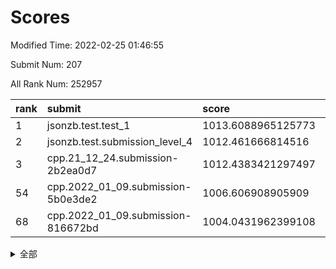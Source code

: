 # Scores

Modified Time: 2022-02-25 01:46:55

Submit Num: 207

All Rank Num: 252957

| rank |               submit               |       score        |       sigma        | pk_num |
| :--- | :--------------------------------- | :----------------- | :----------------- | :----- |
| 1    | jsonzb.test.test_1                 | 1013.6088965125773 | 0.8165069728835881 | 4884   |
| 2    | jsonzb.test.submission_level_4     | 1012.461666814516  | 0.7912609860278771 | 4887   |
| 3    | cpp.21_12_24.submission-2b2ea0d7   | 1012.4383421297497 | 0.790604936671975  | 4885   |
| 54   | cpp.2022_01_09.submission-5b0e3de2 | 1006.606908905909  | 0.7296261129844692 | 4891   |
| 68   | cpp.2022_01_09.submission-816672bd | 1004.0431962399108 | 0.7092045410382921 | 4891   |


<details>
<summary>全部</summary>

| rank |                 submit                 |       score        |       sigma        | pk_num |
| :--- | :------------------------------------- | :----------------- | :----------------- | :----- |
| 1    | jsonzb.test.test_1                     | 1013.6088965125773 | 0.8165069728835881 | 4884   |
| 2    | jsonzb.test.submission_level_4         | 1012.461666814516  | 0.7912609860278771 | 4887   |
| 3    | cpp.21_12_24.submission-2b2ea0d7       | 1012.4383421297497 | 0.790604936671975  | 4885   |
| 4    | gobigger.level_3.submission_level_3_0  | 1011.5229269771163 | 0.7588732593202528 | 4884   |
| 5    | gobigger.level_3.submission_level_3_34 | 1011.0533007560134 | 0.7780061111455109 | 4890   |
| 6    | gobigger.level_3.submission_level_3_45 | 1010.892439614357  | 0.8055279086894841 | 4894   |
| 7    | gobigger.level_3.submission_level_3_38 | 1010.8891888254805 | 0.7703907993271779 | 4890   |
| 8    | gobigger.level_3.submission_level_3_15 | 1010.881109629359  | 0.7586543733341973 | 4891   |
| 9    | gobigger.level_3.submission_level_3_11 | 1010.7909624696716 | 0.7742845853486315 | 4890   |
| 10   | gobigger.level_3.submission_level_3_20 | 1010.7610412099227 | 0.7500781019035125 | 4880   |
| 11   | gobigger.level_3.submission_level_3_30 | 1010.7145631481892 | 0.7585523863301108 | 4884   |
| 12   | gobigger.level_3.submission_level_3_40 | 1010.6864419954189 | 0.756001270879579  | 4894   |
| 13   | gobigger.level_3.submission_level_3_27 | 1010.6755245049138 | 0.7459164453777638 | 4889   |
| 14   | gobigger.level_3.submission_level_3_3  | 1010.5895157887453 | 0.7723871797295248 | 4883   |
| 15   | gobigger.level_3.submission_level_3_36 | 1010.539835823202  | 0.7577544607843895 | 4882   |
| 16   | gobigger.level_3.submission_level_3_35 | 1010.5020488663006 | 0.778107981135351  | 4888   |
| 17   | gobigger.level_3.submission_level_3_1  | 1010.4842460373128 | 0.7498919117117253 | 4889   |
| 18   | gobigger.level_3.submission_level_3_21 | 1010.4272309881293 | 0.7472457447642715 | 4890   |
| 19   | gobigger.level_3.submission_level_3_37 | 1010.3785837742411 | 0.7659630837016044 | 4891   |
| 20   | gobigger.level_3.submission_level_3_41 | 1010.3236471295891 | 0.7610909392243317 | 4888   |
| 21   | gobigger.level_3.submission_level_3_10 | 1010.27685255149   | 0.7663754228947549 | 4884   |
| 22   | gobigger.level_3.submission_level_3_24 | 1010.229320018353  | 0.7607265314105357 | 4889   |
| 23   | gobigger.level_3.submission_level_3_12 | 1010.0451003204662 | 0.7546933342414477 | 4883   |
| 24   | gobigger.level_3.submission_level_3_2  | 1009.9324097362747 | 0.7587710015296466 | 4884   |
| 25   | gobigger.level_3.submission_level_3_7  | 1009.8515318649406 | 0.7647874069881482 | 4891   |
| 26   | gobigger.level_3.submission_level_3_33 | 1009.8410074403281 | 0.7666008197008009 | 4888   |
| 27   | gobigger.level_3.submission_level_3_4  | 1009.8398013183574 | 0.7443459001284064 | 4891   |
| 28   | gobigger.level_3.submission_level_3_9  | 1009.8060923720067 | 0.752241488998753  | 4884   |
| 29   | gobigger.level_3.submission_level_3_13 | 1009.7551283062124 | 0.7595067166111741 | 4885   |
| 30   | gobigger.level_3.submission_level_3_14 | 1009.7268152602512 | 0.7614906730066208 | 4893   |
| 31   | gobigger.level_3.submission_level_3_32 | 1009.6801970368284 | 0.750375624720995  | 4887   |
| 32   | gobigger.level_3.submission_level_3_46 | 1009.6672794657585 | 0.7479251125485059 | 4890   |
| 33   | gobigger.level_3.submission_level_3_29 | 1009.6161179097002 | 0.7391082748646999 | 4890   |
| 34   | gobigger.level_3.submission_level_3_47 | 1009.5833718001161 | 0.7506548533405012 | 4887   |
| 35   | gobigger.level_3.submission_level_3_28 | 1009.5538149436378 | 0.7604077704426663 | 4888   |
| 36   | gobigger.level_3.submission_level_3_43 | 1009.4645464100546 | 0.7464606001265942 | 4893   |
| 37   | gobigger.level_3.submission_level_3_39 | 1009.418726286292  | 0.7593995983985391 | 4890   |
| 38   | gobigger.level_3.submission_level_3_42 | 1009.4035597859169 | 0.7453796364884644 | 4886   |
| 39   | gobigger.level_3.submission_level_3_48 | 1009.3306871210891 | 0.7414238324307733 | 4890   |
| 40   | gobigger.level_3.submission_level_3_19 | 1009.2712384320384 | 0.7496160034650164 | 4886   |
| 41   | gobigger.level_3.submission_level_3_25 | 1009.1715176074545 | 0.7389295475261347 | 4888   |
| 42   | gobigger.level_3.submission_level_3_17 | 1009.1203124116006 | 0.7405421666919618 | 4890   |
| 43   | gobigger.level_3.submission_level_3_5  | 1009.0815533676493 | 0.7538265341238077 | 4887   |
| 44   | gobigger.level_3.submission_level_3_6  | 1009.0792380086085 | 0.739199743995949  | 4888   |
| 45   | gobigger.level_3.submission_level_3_31 | 1009.0023366807455 | 0.7708312386039956 | 4887   |
| 46   | gobigger.level_3.submission_level_3_49 | 1008.9855284960078 | 0.761276306731265  | 4887   |
| 47   | gobigger.level_3.submission_level_3_23 | 1008.9668549500052 | 0.7269456647897956 | 4888   |
| 48   | gobigger.level_3.submission_level_3_18 | 1008.8738707948846 | 0.7319877971737844 | 4889   |
| 49   | gobigger.level_3.submission_level_3_8  | 1008.8719519128824 | 0.734557853292459  | 4886   |
| 50   | gobigger.level_3.submission_level_3_44 | 1008.8137224594177 | 0.7384876246182458 | 4888   |
| 51   | gobigger.level_3.submission_level_3_22 | 1008.7014356057603 | 0.7630369193166106 | 4885   |
| 52   | gobigger.level_3.submission_level_3_26 | 1008.6415859740811 | 0.7564184322933516 | 4886   |
| 53   | gobigger.level_3.submission_level_3_16 | 1008.2476990465136 | 0.7576163595801674 | 4893   |
| 54   | cpp.2022_01_09.submission-5b0e3de2     | 1006.606908905909  | 0.7296261129844692 | 4891   |
| 55   | gobigger.level_1.submission_level_1_29 | 1004.7888552211252 | 0.7318302819314575 | 4883   |
| 56   | gobigger.level_1.submission_level_1_23 | 1004.4320804128783 | 0.7082247056181464 | 4893   |
| 57   | gobigger.level_1.submission_level_1_1  | 1004.4236882909174 | 0.7117901799628875 | 4886   |
| 58   | gobigger.level_1.submission_level_1_46 | 1004.374690069382  | 0.7142523531234258 | 4891   |
| 59   | gobigger.level_1.submission_level_1_32 | 1004.3609494871747 | 0.7259962090947862 | 4889   |
| 60   | gobigger.level_1.submission_level_1_30 | 1004.2867322046818 | 0.721760994654012  | 4888   |
| 61   | gobigger.level_1.submission_level_1_31 | 1004.2756717720151 | 0.7148913966411446 | 4891   |
| 62   | gobigger.level_1.submission_level_1_0  | 1004.2498731400484 | 0.7183239560893854 | 4883   |
| 63   | gobigger.level_1.submission_level_1_4  | 1004.2350356511874 | 0.7192150022252053 | 4893   |
| 64   | gobigger.level_1.submission_level_1_39 | 1004.2306336450823 | 0.7225085474138224 | 4891   |
| 65   | gobigger.level_1.submission_level_1_9  | 1004.2193406928074 | 0.7138432170777427 | 4890   |
| 66   | gobigger.level_1.submission_level_1_34 | 1004.1227841540755 | 0.719246252797624  | 4892   |
| 67   | gobigger.level_1.submission_level_1_45 | 1004.0594012999176 | 0.7173034360264204 | 4888   |
| 68   | cpp.2022_01_09.submission-816672bd     | 1004.0431962399108 | 0.7092045410382921 | 4891   |
| 69   | gobigger.level_1.submission_level_1_26 | 1003.8291677532791 | 0.7252416688450893 | 4887   |
| 70   | gobigger.level_1.submission_level_1_16 | 1003.8240269131362 | 0.7159949458534853 | 4891   |
| 71   | gobigger.level_1.submission_level_1_6  | 1003.818231753747  | 0.7240098401165054 | 4895   |
| 72   | gobigger.level_1.submission_level_1_3  | 1003.7866395508632 | 0.7076580243134456 | 4887   |
| 73   | gobigger.level_1.submission_level_1_12 | 1003.7275589044337 | 0.7071895112147603 | 4888   |
| 74   | gobigger.level_1.submission_level_1_37 | 1003.6436552975968 | 0.7161229115652412 | 4884   |
| 75   | gobigger.level_1.submission_level_1_14 | 1003.6002415083727 | 0.719704166140179  | 4891   |
| 76   | gobigger.level_1.submission_level_1_25 | 1003.5503165598458 | 0.7237825149839779 | 4885   |
| 77   | gobigger.level_1.submission_level_1_18 | 1003.487913288273  | 0.7185145413112236 | 4886   |
| 78   | gobigger.level_1.submission_level_1_10 | 1003.3380751715378 | 0.72414713925893   | 4887   |
| 79   | gobigger.level_1.submission_level_1_5  | 1003.3274852605837 | 0.7129899641815614 | 4879   |
| 80   | gobigger.level_1.submission_level_1_2  | 1003.3073988141122 | 0.710961162539479  | 4893   |
| 81   | gobigger.level_1.submission_level_1_13 | 1003.2822404647344 | 0.7205200107332624 | 4890   |
| 82   | gobigger.level_1.submission_level_1_42 | 1003.2666910321228 | 0.7150376617357451 | 4892   |
| 83   | gobigger.level_1.submission_level_1_24 | 1003.1902643283494 | 0.7107996261410426 | 4889   |
| 84   | gobigger.level_1.submission_level_1_22 | 1003.1839405261559 | 0.7120199690022739 | 4888   |
| 85   | gobigger.level_1.submission_level_1_7  | 1003.1690392440889 | 0.7119716126808328 | 4892   |
| 86   | gobigger.level_1.submission_level_1_36 | 1003.1594957789971 | 0.7215493428070391 | 4887   |
| 87   | gobigger.level_1.submission_level_1_11 | 1003.138392103531  | 0.7113702804098068 | 4889   |
| 88   | gobigger.level_1.submission_level_1_20 | 1003.0566236983142 | 0.7151820267738117 | 4889   |
| 89   | gobigger.level_1.submission_level_1_15 | 1003.0452699633664 | 0.709722847610469  | 4887   |
| 90   | gobigger.level_1.submission_level_1_38 | 1002.9684521813549 | 0.7088011771720324 | 4885   |
| 91   | gobigger.level_1.submission_level_1_49 | 1002.8918739062782 | 0.7133793454089783 | 4893   |
| 92   | gobigger.level_1.submission_level_1_48 | 1002.8669339356528 | 0.7095044421612995 | 4892   |
| 93   | gobigger.level_1.submission_level_1_35 | 1002.8634419246089 | 0.7209327489722722 | 4889   |
| 94   | gobigger.level_1.submission_level_1_19 | 1002.8560702445964 | 0.707133729005937  | 4885   |
| 95   | gobigger.level_1.submission_level_1_27 | 1002.8366229835505 | 0.709675768107299  | 4887   |
| 96   | gobigger.level_1.submission_level_1_28 | 1002.7645262940338 | 0.7067231353882313 | 4885   |
| 97   | gobigger.level_1.submission_level_1_41 | 1002.710557877247  | 0.7161513576211607 | 4887   |
| 98   | gobigger.level_1.submission_level_1_8  | 1002.6286481946489 | 0.7121769771557545 | 4890   |
| 99   | gobigger.level_1.submission_level_1_17 | 1002.61543119704   | 0.7225645080089926 | 4893   |
| 100  | gobigger.level_1.submission_level_1_47 | 1002.5465255938251 | 0.715396951659148  | 4889   |
| 101  | gobigger.level_1.submission_level_1_21 | 1002.310724124849  | 0.7063249158592134 | 4891   |
| 102  | gobigger.level_1.submission_level_1_44 | 1002.2904167682105 | 0.712451488125614  | 4884   |
| 103  | gobigger.level_1.submission_level_1_33 | 1001.9424292980091 | 0.722642060037176  | 4889   |
| 104  | gobigger.level_1.submission_level_1_40 | 1001.7132057578663 | 0.6989416695462133 | 4889   |
| 105  | gobigger.level_1.submission_level_1_43 | 1001.2043594003937 | 0.7212376171870998 | 4882   |
| 106  | gobigger.random.submission_random_32   | 997.7136140787435  | 0.7124844583460944 | 4888   |
| 107  | gobigger.random.submission_random_41   | 997.5044533741343  | 0.7081669819972404 | 4889   |
| 108  | gobigger.random.submission_random_47   | 997.1765975606528  | 0.7108697443785293 | 4891   |
| 109  | gobigger.random.submission_random_44   | 997.0730143991774  | 0.7037403655200081 | 4892   |
| 110  | gobigger.random.submission_random_1    | 996.9476273895438  | 0.7038779898041423 | 4889   |
| 111  | gobigger.random.submission_random_25   | 996.7200044859859  | 0.7116488859924287 | 4884   |
| 112  | gobigger.random.submission_random_14   | 996.6966427765316  | 0.7021621754912998 | 4891   |
| 113  | gobigger.random.submission_random_42   | 996.6487374664102  | 0.7120699627141494 | 4886   |
| 114  | gobigger.random.submission_random_21   | 996.6474799016638  | 0.6973006566263549 | 4887   |
| 115  | gobigger.random.submission_random_3    | 996.6364582204503  | 0.7197999407566451 | 4886   |
| 116  | gobigger.random.submission_random_26   | 996.5310267379584  | 0.7004367002806349 | 4888   |
| 117  | gobigger.random.submission_random_20   | 996.4043145233247  | 0.7181212447628672 | 4881   |
| 118  | gobigger.random.submission_random_30   | 996.3496997806417  | 0.7147012993640867 | 4888   |
| 119  | gobigger.random.submission_random_39   | 996.3315069599761  | 0.7181398698640091 | 4891   |
| 120  | gobigger.random.submission_random_2    | 996.2864593639666  | 0.6981400866206496 | 4883   |
| 121  | gobigger.random.submission_random_49   | 996.2474239854713  | 0.709225700781351  | 4883   |
| 122  | gobigger.random.submission_random_18   | 996.2380046343612  | 0.700264538610885  | 4889   |
| 123  | gobigger.random.submission_random_15   | 996.194680227506   | 0.700901338097673  | 4886   |
| 124  | gobigger.random.submission_random_34   | 996.0828190959244  | 0.7110905527588045 | 4886   |
| 125  | gobigger.random.submission_random_48   | 996.0743454953423  | 0.7157701179124174 | 4886   |
| 126  | gobigger.random.submission_random_7    | 996.0001851801071  | 0.7173036408552917 | 4887   |
| 127  | gobigger.random.submission_random_29   | 995.9816071284846  | 0.7019021001132211 | 4885   |
| 128  | gobigger.random.submission_random_37   | 995.8487187416533  | 0.7023939141791893 | 4884   |
| 129  | gobigger.random.submission_random_36   | 995.8337333729255  | 0.7098895065927959 | 4889   |
| 130  | gobigger.random.submission_random_5    | 995.8311875151704  | 0.7086730043651288 | 4887   |
| 131  | gobigger.random.submission_random_0    | 995.8193959070978  | 0.7189954392791607 | 4886   |
| 132  | gobigger.random.submission_random_35   | 995.8132160906135  | 0.7059069799805713 | 4886   |
| 133  | gobigger.random.submission_random_6    | 995.8128835733406  | 0.7103598677509804 | 4881   |
| 134  | gobigger.random.submission_random_22   | 995.8001872160125  | 0.7132549819881778 | 4894   |
| 135  | gobigger.random.submission_random_24   | 995.7872430705527  | 0.708796130409815  | 4887   |
| 136  | gobigger.random.submission_random_28   | 995.7541488665108  | 0.713019271126777  | 4888   |
| 137  | gobigger.random.submission_random_9    | 995.7489398399126  | 0.6989433393961336 | 4888   |
| 138  | gobigger.random.submission_random_17   | 995.7440205986844  | 0.7146735911751515 | 4890   |
| 139  | gobigger.random.submission_random_33   | 995.6334687944549  | 0.7152722601156462 | 4892   |
| 140  | gobigger.random.submission_random_8    | 995.6070412767065  | 0.7137895450495233 | 4891   |
| 141  | gobigger.random.submission_random_45   | 995.6049490146456  | 0.7149995296681355 | 4885   |
| 142  | gobigger.random.submission_random_19   | 995.5997314417259  | 0.714298708082732  | 4884   |
| 143  | gobigger.random.submission_random_43   | 995.5064360351569  | 0.7137162608562592 | 4893   |
| 144  | gobigger.random.submission_random_12   | 995.4542255303301  | 0.7012362976462778 | 4888   |
| 145  | gobigger.random.submission_random_40   | 995.4377253953635  | 0.69815392565078   | 4890   |
| 146  | gobigger.random.submission_random_23   | 995.4052947828749  | 0.7240581874344911 | 4889   |
| 147  | gobigger.random.submission_random_4    | 995.4040416816156  | 0.7133122311930498 | 4886   |
| 148  | gobigger.random.submission_random_16   | 995.3932033761478  | 0.7185310386304562 | 4887   |
| 149  | gobigger.random.submission_random_11   | 995.2869896140011  | 0.7054595456386101 | 4888   |
| 150  | gobigger.random.submission_random_10   | 995.2715057895053  | 0.7218544084057833 | 4889   |
| 151  | gobigger.random.submission_random_38   | 995.1826304721156  | 0.71371591934796   | 4888   |
| 152  | gobigger.random.submission_random_13   | 995.0617856648574  | 0.7062215923653407 | 4891   |
| 153  | gobigger.random.submission_random_46   | 994.9321031472207  | 0.6983069267669837 | 4885   |
| 154  | gobigger.random.submission_random_27   | 994.7388972048553  | 0.7325955704285186 | 4888   |
| 155  | gobigger.random.submission_random_31   | 994.3160792897778  | 0.7186582709678094 | 4887   |
| 156  | gobigger.level_2.submission_level_2_1  | 994.097115587227   | 0.7261154770418801 | 4894   |
| 157  | gobigger.level_2.submission_level_2_7  | 993.7375824684829  | 0.7343141028752436 | 4889   |
| 158  | gobigger.level_2.submission_level_2_20 | 993.6383257389982  | 0.7315887490537745 | 4890   |
| 159  | gobigger.level_2.submission_level_2_49 | 993.6089490454898  | 0.7329832329716006 | 4887   |
| 160  | gobigger.level_2.submission_level_2_40 | 993.5832478835106  | 0.7285865997147601 | 4892   |
| 161  | gobigger.level_2.submission_level_2_37 | 993.4904116229808  | 0.7244966663095213 | 4889   |
| 162  | gobigger.level_2.submission_level_2_22 | 993.4631821023942  | 0.7356908650464723 | 4887   |
| 163  | gobigger.level_2.submission_level_2_48 | 993.3827350846269  | 0.7325771885188576 | 4887   |
| 164  | gobigger.level_2.submission_level_2_5  | 993.2411728091139  | 0.7234834483814123 | 4888   |
| 165  | gobigger.level_2.submission_level_2_3  | 993.2330693340267  | 0.7401520791800663 | 4887   |
| 166  | gobigger.level_2.submission_level_2_27 | 993.2112085910238  | 0.74120838732534   | 4887   |
| 167  | gobigger.level_2.submission_level_2_4  | 993.0642458541752  | 0.7264398429402816 | 4888   |
| 168  | gobigger.level_2.submission_level_2_0  | 992.949551616356   | 0.7453332474659217 | 4887   |
| 169  | gobigger.level_2.submission_level_2_44 | 992.8306666935343  | 0.7372389090502031 | 4884   |
| 170  | gobigger.level_2.submission_level_2_16 | 992.8190536373988  | 0.7363915141365527 | 4886   |
| 171  | gobigger.level_2.submission_level_2_45 | 992.8003670642996  | 0.7485814288596991 | 4892   |
| 172  | gobigger.level_2.submission_level_2_36 | 992.7975553638659  | 0.7317302674969246 | 4892   |
| 173  | gobigger.level_2.submission_level_2_18 | 992.7743590868247  | 0.7378031173668202 | 4894   |
| 174  | gobigger.level_2.submission_level_2_6  | 992.7422553472762  | 0.7469953261712515 | 4885   |
| 175  | gobigger.level_2.submission_level_2_24 | 992.620556411684   | 0.735577870923809  | 4886   |
| 176  | gobigger.level_2.submission_level_2_12 | 992.5648032809613  | 0.7462377580591233 | 4887   |
| 177  | gobigger.level_2.submission_level_2_2  | 992.477945503025   | 0.7250658239051333 | 4889   |
| 178  | gobigger.level_2.submission_level_2_46 | 992.1573264380057  | 0.7396548386742511 | 4890   |
| 179  | gobigger.level_2.submission_level_2_23 | 992.119597675306   | 0.7532576696482697 | 4894   |
| 180  | gobigger.level_2.submission_level_2_31 | 992.0484926621373  | 0.7382290401098447 | 4887   |
| 181  | gobigger.level_2.submission_level_2_21 | 992.0175259247167  | 0.7286994276744045 | 4888   |
| 182  | gobigger.level_2.submission_level_2_10 | 991.93684517773    | 0.7411458484507444 | 4885   |
| 183  | gobigger.level_2.submission_level_2_25 | 991.8137598066785  | 0.7693673939954153 | 4892   |
| 184  | gobigger.level_2.submission_level_2_39 | 991.6508713439166  | 0.7476630820394062 | 4888   |
| 185  | gobigger.level_2.submission_level_2_34 | 991.6221029988434  | 0.7404885829921208 | 4888   |
| 186  | gobigger.level_2.submission_level_2_38 | 991.5968243583694  | 0.7362050437426427 | 4884   |
| 187  | gobigger.level_2.submission_level_2_43 | 991.5533991225691  | 0.7423836742428196 | 4881   |
| 188  | gobigger.level_2.submission_level_2_29 | 991.536271120215   | 0.7469370532221155 | 4890   |
| 189  | gobigger.level_2.submission_level_2_8  | 991.519745023438   | 0.7692851055793951 | 4888   |
| 190  | gobigger.level_2.submission_level_2_47 | 991.462784406191   | 0.756433314641356  | 4890   |
| 191  | gobigger.level_2.submission_level_2_41 | 991.4592650719869  | 0.743609945848085  | 4889   |
| 192  | gobigger.level_2.submission_level_2_19 | 991.4301106118444  | 0.7517094353037448 | 4891   |
| 193  | gobigger.level_2.submission_level_2_14 | 991.2956303439017  | 0.7429541589296357 | 4890   |
| 194  | gobigger.level_2.submission_level_2_9  | 991.2445492362071  | 0.7408106335354047 | 4886   |
| 195  | gobigger.level_2.submission_level_2_11 | 991.2114200109378  | 0.7574478885806105 | 4889   |
| 196  | gobigger.level_2.submission_level_2_17 | 991.177734078813   | 0.7612184752217482 | 4889   |
| 197  | gobigger.level_2.submission_level_2_35 | 991.1232877976594  | 0.762061365872955  | 4889   |
| 198  | gobigger.level_2.submission_level_2_42 | 991.0320056490541  | 0.7530493216300859 | 4888   |
| 199  | gobigger.level_2.submission_level_2_28 | 990.8973030503689  | 0.7466465590902029 | 4888   |
| 200  | gobigger.level_2.submission_level_2_15 | 990.6645042863764  | 0.7593936307635509 | 4890   |
| 201  | gobigger.level_2.submission_level_2_13 | 990.3985522383015  | 0.7752037438637434 | 4886   |
| 202  | gobigger.level_2.submission_level_2_26 | 990.3875206970246  | 0.7839482047189755 | 4886   |
| 203  | gobigger.level_2.submission_level_2_32 | 990.3651547075806  | 0.765339031985295  | 4888   |
| 204  | gobigger.level_2.submission_level_2_33 | 990.3414636921578  | 0.7735217202605471 | 4887   |
| 205  | gobigger.level_2.submission_level_2_30 | 990.0333617080548  | 0.7735348640677836 | 4896   |
| 206  | gobigger.none.submission_none_1        | 977.0829643318011  | 1.4194124509506572 | 4885   |
| 207  | gobigger.none.submission_none_0        | 975.6777116163605  | 1.5155707662010098 | 4885   |

</details>